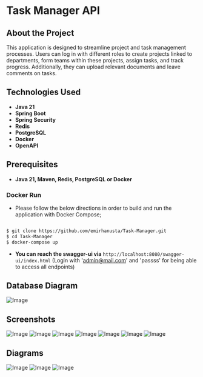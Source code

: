 # Task Manager API

## About the Project

This application is designed to streamline project and task management processes. Users can log in with different roles to create projects linked to departments, form teams within these projects, assign tasks, and track progress. Additionally, they can upload relevant documents and leave comments on tasks.

## Technologies Used

- **Java 21**
- **Spring Boot**
- **Spring Security**
- **Redis**
- **PostgreSQL**
- **Docker**
- **OpenAPI**

## Prerequisites

-  **Java 21, Maven, Redis, PostgreSQL or Docker**

### Docker Run

- Please follow the below directions in order to build and run the application with Docker Compose;

```sh

$ git clone https://github.com/emirhanusta/Task-Manager.git
$ cd Task-Manager
$ docker-compose up
```

- **You can reach the swagger-ui via**  `http://localhost:8080/swagger-ui/index.html`
  (Login with 'admin@mail.com' and 'passss' for being able to access all endpoints)
## Database Diagram

![Image](https://github.com/user-attachments/assets/92b23986-59f7-4b95-97e7-8e8be75481a2)

## Screenshots

![Image](https://github.com/user-attachments/assets/c9f479ca-eb04-4654-a53c-9523fe230fdb)
![Image](https://github.com/user-attachments/assets/ade87326-9822-424d-b815-45ea6b891384)
![Image](https://github.com/user-attachments/assets/9110336b-147e-4d8c-945b-3b6f9d176b0d)
![Image](https://github.com/user-attachments/assets/8a7fc9e0-d349-44c2-8737-71bf14d8e37d)
![Image](https://github.com/user-attachments/assets/8e3c0459-424f-4443-a58b-d220338c8309)
![Image](https://github.com/user-attachments/assets/472aff40-dd61-4ac0-9957-0483f78d7015)
![Image](https://github.com/user-attachments/assets/ed5a8843-a769-472a-9d26-3b18e96a2cec)

## Diagrams

![Image](https://github.com/user-attachments/assets/f3798b98-29f7-4ec7-a0ef-fcadb0c3c507)
![Image](https://github.com/user-attachments/assets/0884131c-b065-42ae-b397-1eee206629eb)
![Image](https://github.com/user-attachments/assets/c6c414b9-49f5-4595-8a5f-318082014ba4)
